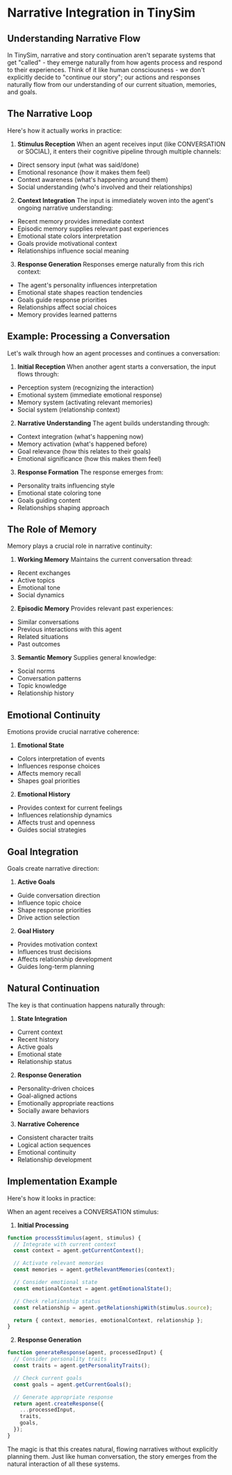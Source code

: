 # Narrative Integration in TinySim

## Understanding Narrative Flow

In TinySim, narrative and story continuation aren't separate systems that get "called" - they emerge naturally from how agents process and respond to their experiences. Think of it like human consciousness - we don't explicitly decide to "continue our story"; our actions and responses naturally flow from our understanding of our current situation, memories, and goals.

## The Narrative Loop

Here's how it actually works in practice:

1. **Stimulus Reception**
   When an agent receives input (like CONVERSATION or SOCIAL), it enters their cognitive pipeline through multiple channels:

- Direct sensory input (what was said/done)
- Emotional resonance (how it makes them feel)
- Context awareness (what's happening around them)
- Social understanding (who's involved and their relationships)

2. **Context Integration**
   The input is immediately woven into the agent's ongoing narrative understanding:

- Recent memory provides immediate context
- Episodic memory supplies relevant past experiences
- Emotional state colors interpretation
- Goals provide motivational context
- Relationships influence social meaning

3. **Response Generation**
   Responses emerge naturally from this rich context:

- The agent's personality influences interpretation
- Emotional state shapes reaction tendencies
- Goals guide response priorities
- Relationships affect social choices
- Memory provides learned patterns

## Example: Processing a Conversation

Let's walk through how an agent processes and continues a conversation:

1. **Initial Reception**
   When another agent starts a conversation, the input flows through:

- Perception system (recognizing the interaction)
- Emotional system (immediate emotional response)
- Memory system (activating relevant memories)
- Social system (relationship context)

2. **Narrative Understanding**
   The agent builds understanding through:

- Context integration (what's happening now)
- Memory activation (what's happened before)
- Goal relevance (how this relates to their goals)
- Emotional significance (how this makes them feel)

3. **Response Formation**
   The response emerges from:

- Personality traits influencing style
- Emotional state coloring tone
- Goals guiding content
- Relationships shaping approach

## The Role of Memory

Memory plays a crucial role in narrative continuity:

1. **Working Memory**
   Maintains the current conversation thread:

- Recent exchanges
- Active topics
- Emotional tone
- Social dynamics

2. **Episodic Memory**
   Provides relevant past experiences:

- Similar conversations
- Previous interactions with this agent
- Related situations
- Past outcomes

3. **Semantic Memory**
   Supplies general knowledge:

- Social norms
- Conversation patterns
- Topic knowledge
- Relationship history

## Emotional Continuity

Emotions provide crucial narrative coherence:

1. **Emotional State**

- Colors interpretation of events
- Influences response choices
- Affects memory recall
- Shapes goal priorities

2. **Emotional History**

- Provides context for current feelings
- Influences relationship dynamics
- Affects trust and openness
- Guides social strategies

## Goal Integration

Goals create narrative direction:

1. **Active Goals**

- Guide conversation direction
- Influence topic choice
- Shape response priorities
- Drive action selection

2. **Goal History**

- Provides motivation context
- Influences trust decisions
- Affects relationship development
- Guides long-term planning

## Natural Continuation

The key is that continuation happens naturally through:

1. **State Integration**

- Current context
- Recent history
- Active goals
- Emotional state
- Relationship status

2. **Response Generation**

- Personality-driven choices
- Goal-aligned actions
- Emotionally appropriate reactions
- Socially aware behaviors

3. **Narrative Coherence**

- Consistent character traits
- Logical action sequences
- Emotional continuity
- Relationship development

## Implementation Example

Here's how it looks in practice:

When an agent receives a CONVERSATION stimulus:

1. **Initial Processing**

```typescript
function processStimulus(agent, stimulus) {
  // Integrate with current context
  const context = agent.getCurrentContext();

  // Activate relevant memories
  const memories = agent.getRelevantMemories(context);

  // Consider emotional state
  const emotionalContext = agent.getEmotionalState();

  // Check relationship status
  const relationship = agent.getRelationshipWith(stimulus.source);

  return { context, memories, emotionalContext, relationship };
}
```

2. **Response Generation**

```typescript
function generateResponse(agent, processedInput) {
  // Consider personality traits
  const traits = agent.getPersonalityTraits();

  // Check current goals
  const goals = agent.getCurrentGoals();

  // Generate appropriate response
  return agent.createResponse({
    ...processedInput,
    traits,
    goals,
  });
}
```

The magic is that this creates natural, flowing narratives without explicitly planning them. Just like human conversation, the story emerges from the natural interaction of all these systems.
